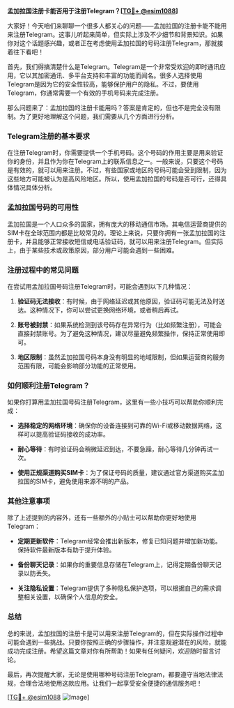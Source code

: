 **孟加拉国注册卡能否用于注册Telegram？[[TG💪+ @esim1088](https://t.me/s/esim1088)]**

大家好！今天咱们来聊聊一个很多人都关心的问题——孟加拉国的注册卡能不能用来注册Telegram。这事儿听起来简单，但实际上涉及不少细节和背景知识。如果你对这个话题感兴趣，或者正在考虑使用孟加拉国的号码注册Telegram，那就接着往下看吧！

首先，我们得搞清楚什么是Telegram。Telegram是一个非常受欢迎的即时通讯应用，它以其加密通讯、多平台支持和丰富的功能而闻名。很多人选择使用Telegram是因为它的安全性较高，能够保护用户的隐私。不过，要使用Telegram，你通常需要一个有效的手机号码来完成注册。

那么问题来了：孟加拉国的注册卡能用吗？答案是肯定的，但也不是完全没有限制。为了更好地理解这个问题，我们需要从几个方面进行分析。

### Telegram注册的基本要求

在注册Telegram时，你需要提供一个手机号码。这个号码的作用主要是用来验证你的身份，并且作为你在Telegram上的联系信息之一。一般来说，只要这个号码是有效的，就可以用来注册。不过，有些国家或地区的号码可能会受到限制，因为这些地方可能被认为是高风险地区。所以，使用孟加拉国的号码是否可行，还得具体情况具体分析。

### 孟加拉国号码的可用性

孟加拉国是一个人口众多的国家，拥有庞大的移动通信市场。其电信运营商提供的SIM卡在全球范围内都是比较常见的。理论上来说，只要你拥有一张孟加拉国的注册卡，并且能够正常接收短信或电话验证码，就可以用来注册Telegram。但实际上，由于某些技术或政策原因，部分用户可能会遇到一些困难。

### 注册过程中的常见问题

在尝试用孟加拉国号码注册Telegram时，可能会遇到以下几种情况：

1. **验证码无法接收**：有时候，由于网络延迟或其他原因，验证码可能无法及时送达。这种情况下，你可以尝试更换网络环境，或者稍后再试。
   
2. **账号被封禁**：如果系统检测到该号码存在异常行为（比如频繁注册），可能会直接封禁账号。为了避免这种情况，建议尽量避免频繁操作，保持正常使用即可。

3. **地区限制**：虽然孟加拉国号码本身没有明显的地域限制，但如果运营商的服务范围有限，可能会影响部分功能的正常使用。

### 如何顺利注册Telegram？

如果你打算用孟加拉国号码注册Telegram，这里有一些小技巧可以帮助你顺利完成：

- **选择稳定的网络环境**：确保你的设备连接到可靠的Wi-Fi或移动数据网络，这样可以提高验证码接收的成功率。
  
- **耐心等待**：有时验证码会稍微延迟到达，不要急躁，耐心等待几分钟再试一次。

- **使用正规渠道购买SIM卡**：为了保证号码的质量，建议通过官方渠道购买孟加拉国的SIM卡，避免使用来源不明的产品。

### 其他注意事项

除了上述提到的内容外，还有一些额外的小贴士可以帮助你更好地使用Telegram：

- **定期更新软件**：Telegram经常会推出新版本，修复已知问题并增加新功能。保持软件最新版本有助于提升体验。
  
- **备份聊天记录**：如果你的重要信息存储在Telegram上，记得定期备份聊天记录以防丢失。

- **关注隐私设置**：Telegram提供了多种隐私保护选项，可以根据自己的需求调整相关设置，以确保个人信息的安全。

### 总结

总的来说，孟加拉国的注册卡是可以用来注册Telegram的，但在实际操作过程中可能会遇到一些挑战。只要你按照正确的步骤操作，并注意规避潜在的风险，就能成功完成注册。希望这篇文章对你有所帮助！如果有任何疑问，欢迎随时留言讨论。

最后，再次提醒大家，无论是使用哪种号码注册Telegram，都要遵守当地法律法规，合理合法地使用这款应用。让我们一起享受安全便捷的通信服务吧！

[[TG💪+ @esim1088](https://t.me/s/esim1088) ![Image](https://i.postimg.cc/4NQfJmqS/Snipaste-2025-05-13-00-14-12.png)]